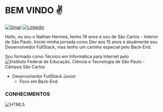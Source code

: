 # BEM VINDO :v:
<a href="mailto:hermesnathan8@gmail.com?" subject="subject text">![Gmail](https://img.shields.io/badge/hermesnathan8@gmail.com-D14836?style=for-the-badge&logo=gmail&logoColor=white)</a> <a href="https://www.linkedin.com/in/nathan-hermes-230b99209/" target="_blank">![Linkedin](https://img.shields.io/badge/NathanHermes-0077B5?style=for-the-badge&logo=linkedin&logoColor=white)</a>


Hello, eu sou o Nathan Hermes, tenho 19 anos e sou de São Carlos - Interior de São Paulo.
Iniciei minha jornada como Dev aos 15 anos e atualmente sou Desenvolvedor FullStack, mas tenho um carinho especial pelo Back-End.

Sou formado como Técnico em Informática para Internet pelo ![Instituto Federal de Educação, Ciência e Tecnologia de São Paulo - Câmpus São Carlos](https://portais.ifsp.edu.br/scl/)
- Desenvolvedor FullStack Junior
  - Foco em Back-End
### CONHECIMENTOS
  ![HTML5](https://img.shields.io/badge/html5-%23E34F26.svg?style=for-the-badge&logo=html5&logoColor=white)

<!---
NathanHermes/NathanHermes is a ✨ special ✨ repository because its `README.md` (this file) appears on your GitHub profile.
You can click the Preview link to take a look at your changes.
--->
